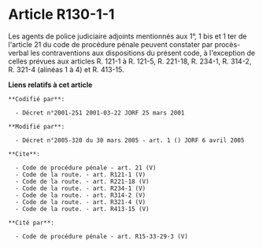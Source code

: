 # Article R130-1-1

Les agents de police judiciaire adjoints mentionnés aux 1°, 1 bis et 1 ter de l'article 21 du code de procédure pénale
peuvent constater par procès-verbal les contraventions aux dispositions du présent code, à l'exception de celles prévues aux
articles R. 121-1 à R. 121-5, R. 221-18, 
R. 234-1, 
R. 314-2, R. 321-4 (alinéas 1 à 4) et R. 413-15.

**Liens relatifs à cet article**

	**Codifié par**:

	  - Décret n°2001-251 2001-03-22 JORF 25 mars 2001

	**Modifié par**:

	  - Décret n°2005-320 du 30 mars 2005 - art. 1 () JORF 6 avril 2005

	**Cite**:

	  - Code de procédure pénale - art. 21 (V)
	  - Code de la route. - art. R121-1 (V)
	  - Code de la route. - art. R221-18 (V)
	  - Code de la route. - art. R234-1 (V)
	  - Code de la route. - art. R314-2 (V)
	  - Code de la route. - art. R321-4 (V)
	  - Code de la route. - art. R413-15 (V)

	**Cité par**:

	  - Code de procédure pénale - art. R15-33-29-3 (V)
